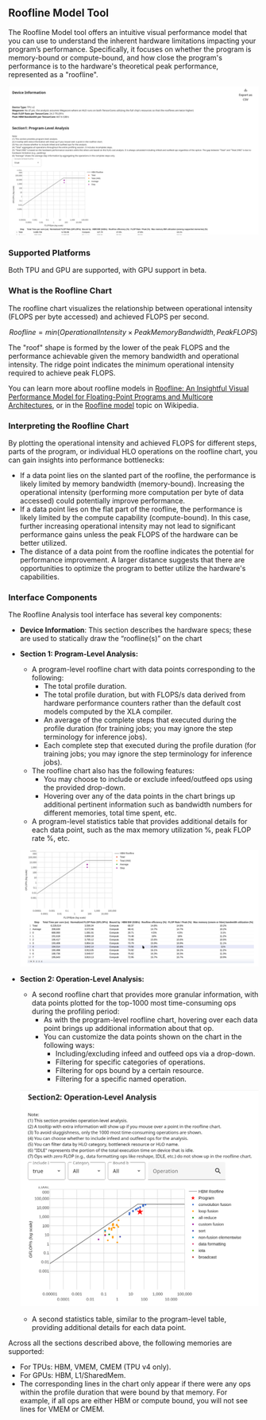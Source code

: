 ## Roofline Model Tool

The Roofline Model tool offers an intuitive visual performance model that you
can use to understand the inherent hardware limitations impacting your program’s
performance. Specifically, it focuses on whether the program is memory-bound or
compute-bound, and how close the program's performance is to the hardware's
theoretical peak performance, represented as a "roofline".

![Roofline Analysis tool](images/roofline_1.png)

### Supported Platforms

Both TPU and GPU are supported, with GPU support in beta.

### What is the Roofline Chart

The roofline chart visualizes the relationship between operational intensity
(FLOPS per byte accessed) and achieved FLOPS per second.

$$
Roofline = min(Operational Intensity \times Peak Memory Bandwidth, Peak FLOPS)
$$

The "roof" shape is formed by the lower of the peak FLOPS and the performance
achievable given the memory bandwidth and operational intensity. The ridge point
indicates the minimum operational intensity required to achieve peak FLOPS.

You can learn more about roofline models in [Roofline: An Insightful Visual
Performance Model for Floating-Point Programs and Multicore
Architectures](https://users.cs.duke.edu/%7Elkw34/papers/roofline-cacm2008.pdf),
or in the [Roofline model](https://en.wikipedia.org/wiki/Roofline_model) topic
on Wikipedia.

### Interpreting the Roofline Chart

By plotting the operational intensity and achieved FLOPS for different steps,
parts of the program, or individual HLO operations on the roofline chart, you
can gain insights into performance bottlenecks:

*   If a data point lies on the slanted part of the roofline, the performance is
    likely limited by memory bandwidth (memory-bound). Increasing the
    operational intensity (performing more computation per byte of data
    accessed) could potentially improve performance.
*   If a data point lies on the flat part of the roofline, the performance is
    likely limited by the compute capability (compute-bound). In this case,
    further increasing operational intensity may not lead to significant
    performance gains unless the peak FLOPS of the hardware can be better
    utilized.
*   The distance of a data point from the roofline indicates the potential for
    performance improvement. A larger distance suggests that there are
    opportunities to optimize the program to better utilize the hardware's
    capabilities.

### Interface Components

The Roofline Analysis tool interface has several key components:

*   **Device Information**: This section describes the hardware specs; these are
    used to statically draw the “roofline(s)” on the chart
*   **Section 1: Program-Level Analysis:**

    *   A program-level roofline chart with data points corresponding to the
        following:
        *   The total profile duration.
        *   The total profile duration, but with FLOPS/s data derived from
            hardware performance counters rather than the default cost models
            computed by the XLA compiler.
        *   An average of the complete steps that executed during the profile
            duration (for training jobs; you may ignore the step terminology for
            inference jobs).
        *   Each complete step that executed during the profile duration (for
            training jobs; you may ignore the step terminology for inference
            jobs).
    *   The roofline chart also has the following features:
        *   You may choose to include or exclude infeed/outfeed ops using the
            provided drop-down.
        *   Hovering over any of the data points in the chart brings up
            additional pertinent information such as bandwidth numbers for
            different memories, total time spent, etc.
    *   A program-level statistics table that provides additional details for
        each data point, such as the max memory utilization %, peak FLOP rate %,
        etc.

    ![Roofline Analysis table](images/roofline_3.png)

*   **Section 2: Operation-Level Analysis:**

    *   A second roofline chart that provides more granular information, with
        data points plotted for the top-1000 most time-consuming ops during the
        profiling period:
        *   As with the program-level roofline chart, hovering over each data
            point brings up additional information about that op.
        *   You can customize the data points shown on the chart in the
            following ways:
            *   Including/excluding infeed and outfeed ops via a drop-down.
            *   Filtering for specific categories of operations.
            *   Filtering for ops bound by a certain resource.
            *   Filtering for a specific named operation.

    ![Roofline Operation-level analysis chart](images/roofline_2.png)

    *   A second statistics table, similar to the program-level table, providing
        additional details for each data point.

Across all the sections described above, the following memories are supported:

*   For TPUs: HBM, VMEM, CMEM (TPU v4 only).
*   For GPUs: HBM, L1/SharedMem.
*   The corresponding lines in the chart only appear if there were any ops
    within the profile duration that were bound by that memory. For example, if
    all ops are either HBM or compute bound, you will not see lines for VMEM or
    CMEM.
